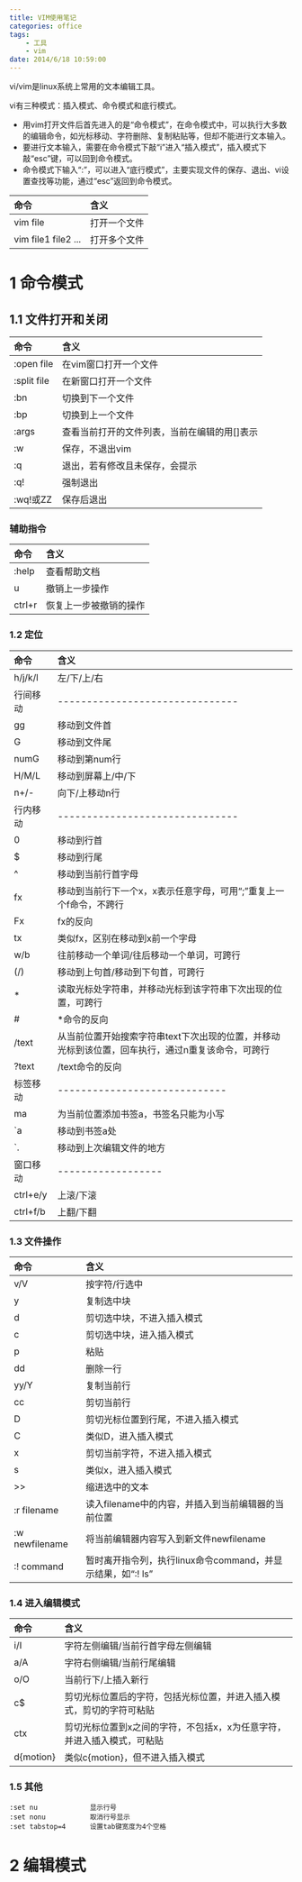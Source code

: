 ```yaml
---
title: VIM使用笔记
categories: office
tags: 
	- 工具
	- vim
date: 2014/6/18 10:59:00
---
```



vi/vim是linux系统上常用的文本编辑工具。

vi有三种模式：插入模式、命令模式和底行模式。

* 用vim打开文件后首先进入的是“命令模式”，在命令模式中，可以执行大多数的编辑命令，如光标移动、字符删除、复制粘贴等，但却不能进行文本输入。
* 要进行文本输入，需要在命令模式下敲“i”进入“插入模式”，插入模式下敲“esc”键，可以回到命令模式。
* 命令模式下输入“:”，可以进入“底行模式”，主要实现文件的保存、退出、vi设置查找等功能，通过“esc”返回到命令模式。

|命令|含义|
|:--|:--|
|vim file|打开一个文件|
|vim file1 file2 ...|打开多个文件|

# 1 命令模式

## 1.1 文件打开和关闭

|命令|含义|
|:--|:--|
|:open file|在vim窗口打开一个文件|
|:split file|在新窗口打开一个文件|
|:bn|切换到下一个文件|
|:bp|切换到上一个文件|
|:args|查看当前打开的文件列表，当前在编辑的用[]表示|
|:w|保存，不退出vim|
|:q|退出，若有修改且未保存，会提示|
|:q!|强制退出|
|:wq!或ZZ|保存后退出|

### 辅助指令

|命令|含义|
|:--|:--|
|:help|查看帮助文档|
|u|撤销上一步操作|
|ctrl+r|恢复上一步被撤销的操作|

### 1.2 定位

|命令|含义|
|:--|:--|
|h/j/k/l|左/下/上/右|
|行间移动|-------------------------------|
|gg|移动到文件首|
|G|移动到文件尾|
|numG|移动到第num行|
|H/M/L|移动到屏幕上/中/下|
|n+/-|向下/上移动n行|
|行内移动|-------------------------------|
|0|移动到行首|
|$|移动到行尾|
|^|移动到当前行首字母|
|fx|移动到当前行下一个x，x表示任意字母，可用“;”重复上一个f命令，不跨行|
|Fx|fx的反向|
|tx|类似fx，区别在移动到x前一个字母|
|w/b|往前移动一个单词/往后移动一个单词，可跨行|
|(/)|移动到上句首/移动到下句首，可跨行|
|*|读取光标处字符串，并移动光标到该字符串下次出现的位置，可跨行|
|#|*命令的反向|
|/text|从当前位置开始搜索字符串text下次出现的位置，并移动光标到该位置，回车执行，通过n重复该命令，可跨行|
|?text|/text命令的反向|
|标签移动|-----------------------------|
|ma|为当前位置添加书签a，书签名只能为小写|
|`a|移动到书签a处|
|`.|移动到上次编辑文件的地方|
|窗口移动|------------------|
|ctrl+e/y|上滚/下滚|
|ctrl+f/b|上翻/下翻|

### 1.3 文件操作

|命令|含义|
|:--|:--|
|v/V|按字符/行选中|
|y|复制选中块|
|d|剪切选中块，不进入插入模式|
|c|剪切选中块，进入插入模式|
|p|粘贴|
|dd|删除一行|
|yy/Y|复制当前行|
|cc|剪切当前行|
|D|剪切光标位置到行尾，不进入插入模式|
|C|类似D，进入插入模式|
|x|剪切当前字符，不进入插入模式|
|s|类似x，进入插入模式|
|>>|缩进选中的文本|
|:r filename|读入filename中的内容，并插入到当前编辑器的当前位置|
|:w newfilename|将当前编辑器内容写入到新文件newfilename|
|:! command|暂时离开指令列，执行linux命令command，并显示结果，如“:! ls”|

### 1.4 进入编辑模式

|命令|含义|
|:--|:--|
|i/I|字符左侧编辑/当前行首字母左侧编辑|
|a/A|字符右侧编辑/当前行尾编辑|
|o/O|当前行下/上插入新行|
|c$|剪切光标位置后的字符，包括光标位置，并进入插入模式，剪切的字符可粘贴|
|ctx|剪切光标位置到x之间的字符，不包括x，x为任意字符，并进入插入模式，可粘贴|
|d{motion}|类似c{motion}，但不进入插入模式|

### 1.5 其他

	:set nu         	显示行号
	:set nonu       	取消行号显示
	:set tabstop=4		设置tab键宽度为4个空格



# 2 编辑模式
 


